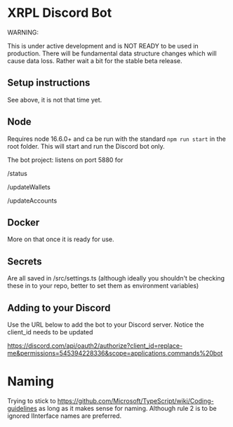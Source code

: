 # XRPL Discord Bot

WARNING:

This is under active development and is NOT READY to be used in production. There will be fundamental data structure changes which will cause data loss. Rather wait a bit for the stable beta release.

## Setup instructions

See above, it is not that time yet.

## Node

Requires node 16.6.0+ and ca be run with the standard `npm run start` in the root folder. This will start and run the Discord bot only.

The bot project:
listens on port 5880 for

/status

/updateWallets

/updateAccounts

## Docker

More on that once it is ready for use.

## Secrets

Are all saved in /src/settings.ts (although ideally you shouldn't be checking these in to your repo, better to set them as environment variables)

## Adding to your Discord

Use the URL below to add the bot to your Discord server. Notice the client_id needs to be updated

https://discord.com/api/oauth2/authorize?client_id=replace-me&permissions=545394228336&scope=applications.commands%20bot

# Naming

Trying to stick to https://github.com/Microsoft/TypeScript/wiki/Coding-guidelines as long as it makes sense for naming. Although rule 2 is to be ignored IInterface names are preferred.
